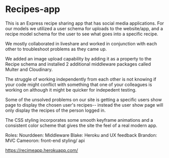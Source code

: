# Recipes-app

This is an Express recipe sharing app that has social media applications. For our models we utilized a user schema for uploads to the website/app, and a recipe model schema for the user to see what goes into a specific recipe.

We mostly collaborated in liveshare and worked in conjunction with each other to troubleshoot problems as they came up.

We added an image upload capability by adding it as a property to the Recipe schema and installed 2 additional middleware packages called Multer and Cloudinary.

The struggle of working independently from each other is not knowing if your code might conflict with something that one of your colleagues is working on although it might be quicker for indepedent testing.

Some of the unsolved problems on our site is getting a specific users show page to display the chosen user's recipes-- instead the user show page will only display the recipes of the person logged in.

The CSS styling incorporates some smooth keyframe animations and a consistent color scheme that gives the site the feel of a real modern app.

Roles:
Nourddeen: Middleware
Blake: Heroku and UX feedback
Brandon: MVC
Cameoron: front-end styling/ api 

 https://recimeapp.herokuapp.com/